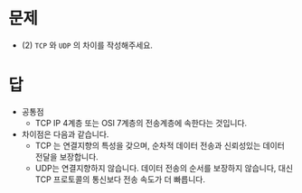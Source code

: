 # 문제
- (2) `TCP` 와 `UDP` 의 차이를 작성해주세요.

# 답
- 공통점
    - TCP IP 4계층 또는 OSI  7계층의 전송계층에 속한다는 것입니다.
- 차이점은 다음과 같습니다.
    - TCP 는 연결지향의 특성을 갖으며, 순차적 데이터 전송과 신뢰성있는 데이터 전달을 보장합니다.
    - UDP는 연결지향하지 않습니다. 데이터 전송의 순서를 보장하지 않습니다, 대신 TCP 프로토콜의 통신보다 전송 속도가 더 빠릅니다.